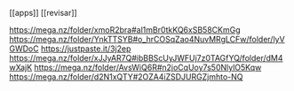 [[apps]]
[[revisar]]


https://mega.nz/folder/xmoR2bra#al1mBr0tkKQ6xSB58CKmGg
https://mega.nz/folder/YnkTTSYB#o_hrCOSqZao4NuvMRgLCFw/folder/lyVGWDoC
https://justpaste.it/3j2ep
https://mega.nz/folder/xJJyAR7Q#ibBBScUyJWFUj7z0TAGfYQ/folder/dM4wXajK
https://mega.nz/folder/AvsWiQ6R#n2joCqUoy7s50NlylO5Kqw
https://mega.nz/folder/d2N1xQTY#2OZA4iZSDJURGZjmhto-NQ